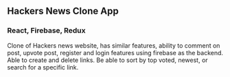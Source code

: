## Hackers News Clone App

### React, Firebase, Redux

Clone of Hackers news website, has similar features, ability to comment on post, upvote post, register and login features using firebase as the backend. Able to create and delete links. Be able to sort by top voted, newest, or search for a specific link.
